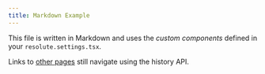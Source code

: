 ```yaml
---
title: Markdown Example
---
```


This file is written in Markdown and uses the _custom components_ defined in your `resolute.settings.tsx`.

Links to [other pages](/) still navigate using the history API.
